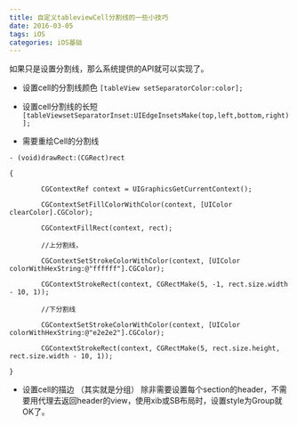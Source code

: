```yaml
---
title: 自定义tableviewCell分割线的一些小技巧
date: 2016-03-05 
tags: iOS
categories: iOS基础
---
```


如果只是设置分割线，那么系统提供的API就可以实现了。
- 设置cell的分割线颜色 
    `[tableView setSeparatorColor:color]; `

- 设置cell分割线的长短 
    `[tableViewsetSeparatorInset:UIEdgeInsetsMake(top,left,bottom,right)]; `

- 需要重绘Cell的分割线 
```
- (void)drawRect:(CGRect)rect 

{ 

        CGContextRef context = UIGraphicsGetCurrentContext(); 

        CGContextSetFillColorWithColor(context, [UIColor clearColor].CGColor); 

        CGContextFillRect(context, rect); 

        //上分割线， 

        CGContextSetStrokeColorWithColor(context, [UIColor colorWithHexString:@"ffffff"].CGColor); 

        CGContextStrokeRect(context, CGRectMake(5, -1, rect.size.width - 10, 1)); 

        //下分割线 

        CGContextSetStrokeColorWithColor(context, [UIColor colorWithHexString:@"e2e2e2"].CGColor); 

        CGContextStrokeRect(context, CGRectMake(5, rect.size.height, rect.size.width - 10, 1)); 

} 
```
- 设置cell的描边 （其实就是分组） 
除非需要设置每个section的header，不需要用代理去返回header的view，使用xib或SB布局时，设置style为Group就OK了。
